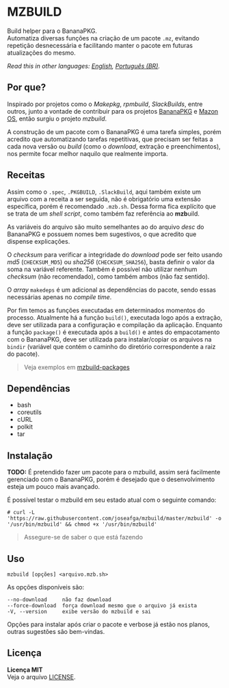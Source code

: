 MZBUILD
==========
Build helper para o BananaPKG.  
Automatiza diversas funções na criação de um pacote `.mz`, evitando repetição desnecessária e facilitando manter o pacote em futuras atualizações do mesmo.

*Read this in other languages: [English](README.md), [Português (BR)](README.pt-BR.md).*

Por que?
----------
Inspirado por projetos como o *Makepkg*, *rpmbuild*, *SlackBuilds*, entre outros, junto a vontade de contribuir para os projetos [BananaPKG](https://bananapkg.github.io/) e [Mazon OS](https://github.com/mazonos/), então surgiu o projeto *mzbuild*.

A construção de um pacote com o BananaPKG é uma tarefa simples, porém acredito que automatizando tarefas repetitivas, que precisam ser feitas a cada nova versão ou *build* (como o *download*, extração e preenchimentos), nos permite focar melhor naquilo que realmente importa.

Receitas
----------
Assim como o `.spec`, `.PKGBUILD`, `.SlackBuild`, aqui também existe um arquivo com a receita a ser seguida, não é obrigatório uma extensão específica, porém é recomendado `.mzb.sh`. Dessa forma fica explícito que se trata de um *shell script*, como também faz referência ao **mzb**uild.

As variáveis do arquivo são muito semelhantes ao do arquivo *desc* do BananaPKG e possuem nomes bem sugestivos, o que acredito que dispense explicações.

O *checksum* para verificar a integridade do *download* pode ser feito usando *md5* (`CHECKSUM_MD5`) ou *sha256* (`CHECKSUM_SHA256`), basta definir o valor da soma na variável referente. Também é possível não utilizar nenhum *checksum* (não recomendado), como também ambos (não faz sentido).

O *array* `makedeps` é um adicional as dependências do pacote, sendo essas necessárias apenas no *compile time*.

Por fim temos as funções executadas em determinados momentos do processo. Atualmente há a função `build()`, executada logo após a extração, deve ser utilizada para a configuração e compilação da aplicação. Enquanto a função `package()` é executada após a `build()` e antes do empacotamento com o BananaPKG, deve ser utilizada para instalar/copiar os arquivos na `bindir` (variável que contém o caminho do diretório correspondente a raiz do pacote).

> Veja exemplos em [mzbuild-packages](https://github.com/joseafga/mzbuild-packages)

Dependências
----------
- bash
- coreutils
- cURL
- polkit
- tar

Instalação
----------
**TODO:** É pretendido fazer um pacote para o mzbuild, assim será facilmente gerenciado com o BananaPKG, porém é desejado que o desenvolvimento esteja um pouco mais avançado.

É possível testar o mzbuild em seu estado atual com o seguinte comando:

    # curl -L 'https://raw.githubusercontent.com/joseafga/mzbuild/master/mzbuild' -o '/usr/bin/mzbuild' && chmod +x '/usr/bin/mzbuild'

> Assegure-se de saber o que está fazendo

Uso
------
    mzbuild [opções] <arquivo.mzb.sh>

As opções disponíveis são:

    --no-download     não faz download
    --force-download  força download mesmo que o arquivo já exista
    -V, --version     exibe versão do mzbuild e sai

Opções para instalar após criar o pacote e verbose já estão nos planos, outras sugestões são bem-vindas.

Licença
------
**Licença MIT**  
Veja o arquivo [LICENSE](LICENSE).
